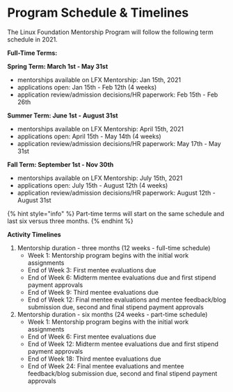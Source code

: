 # Program Schedule & Timelines

The Linux Foundation Mentorship Program will follow the following term schedule in 2021. 

**Full-Time Terms:**

**Spring Term: March 1st - May 31st** 

* mentorships available on LFX Mentorship: Jan 15th, 2021
* applications open: Jan 15th - Feb 12th \(4 weeks\)
* application review/admission decisions/HR paperwork: Feb 15th - Feb 26th 

**Summer Term: June 1st - August  31st**

* mentorships available on LFX Mentorship: April 15th, 2021
* applications open: April 15th - May 14th \(4 weeks\)
* application review/admission decisions/HR paperwork: May 17th - May 31st

**Fall Term: September 1st - Nov 30th**

* mentorships available on LFX Mentorship: July 15th, 2021
* applications open: July 15th - August 12th \(4 weeks\)
* application review/admission decisions/HR paperwork: August 12th - August 31st

{% hint style="info" %}
Part-time terms will start on the same schedule and last six versus three months.
{% endhint %}

**Activity Timelines** 

1. Mentorship duration - three months \(12 weeks - full-time schedule\)
   * Week 1: Mentorship program begins with the initial work assignments
   * End of Week 3: First mentee evaluations due 
   * End of Week 6: Midterm mentee evaluations due and first stipend payment approvals
   * End of Week 9: Third mentee evaluations due 
   * End of Week 12: Final mentee evaluations and mentee feedback/blog submission due, second and final stipend payment approvals  
2. Mentorship duration - six months \(24 weeks - part-time schedule\)
   * Week 1: Mentorship program begins with the initial work assignments
   * End of Week 6: First mentee evaluations due 
   * End of Week 12: Midterm mentee evaluations due and first stipend payment approvals
   * End of Week 18: Third mentee evaluations due 
   * End of Week 24: Final mentee evaluations and mentee feedback/blog submission due, second and final stipend payment approvals  



